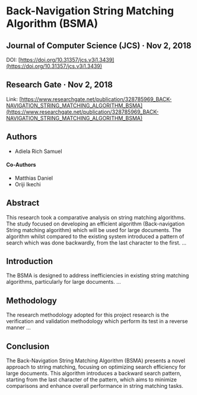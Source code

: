 # Back-Navigation String Matching Algorithm (BSMA)

## Journal of Computer Science (JCS) · Nov 2, 2018
DOI: [https://doi.org/10.31357/jcs.v3i1.3439](https://doi.org/10.31357/jcs.v3i1.3439)

## Research Gate · Nov 2, 2018
Link: [https://www.researchgate.net/publication/328785969_BACK-NAVIGATION_STRING_MATCHING_ALGORITHM_BSMA](https://www.researchgate.net/publication/328785969_BACK-NAVIGATION_STRING_MATCHING_ALGORITHM_BSMA)

## Authors
- Adiela Rich Samuel
#### Co-Authors
- Matthias Daniel
- Oriji Ikechi

## Abstract
This research took a comparative analysis on string matching algorithms. The study focused on developing an efficient algorithm (Back-navigation String matching algorithm) which will be used for large documents. The algorithm whilst compared to the existing system introduced a pattern of search which was done backwardly, from the last character to the first. ...

## Introduction
The BSMA is designed to address inefficiencies in existing string matching algorithms, particularly for large documents. ...

## Methodology
The research methodology adopted for this project research is the verification and validation methodology which perform its test in a reverse manner ...

## Conclusion
The Back-Navigation String Matching Algorithm (BSMA) presents a novel approach to string matching, focusing on optimizing search efficiency for large documents. This algorithm introduces a backward search pattern, starting from the last character of the pattern, which aims to minimize comparisons and enhance overall performance in string matching tasks.

